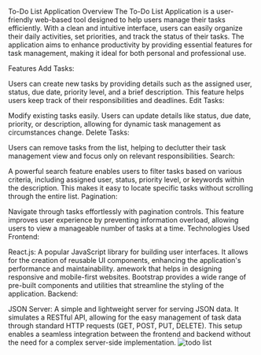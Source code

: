 To-Do List Application
Overview
The To-Do List Application is a user-friendly web-based tool designed to help users manage their tasks efficiently. With a clean and intuitive interface, users can easily organize their daily activities, set priorities, and track the status of their tasks. The application aims to enhance productivity by providing essential features for task management, making it ideal for both personal and professional use.

Features
Add Tasks:

Users can create new tasks by providing details such as the assigned user, status, due date, priority level, and a brief description. This feature helps users keep track of their responsibilities and deadlines.
Edit Tasks:

Modify existing tasks easily. Users can update details like status, due date, priority, or description, allowing for dynamic task management as circumstances change.
Delete Tasks:

Users can remove tasks from the list, helping to declutter their task management view and focus only on relevant responsibilities.
Search:

A powerful search feature enables users to filter tasks based on various criteria, including assigned user, status, priority level, or keywords within the description. This makes it easy to locate specific tasks without scrolling through the entire list.
Pagination:

Navigate through tasks effortlessly with pagination controls. This feature improves user experience by preventing information overload, allowing users to view a manageable number of tasks at a time.
Technologies Used
Frontend:

React.js: A popular JavaScript library for building user interfaces. It allows for the creation of reusable UI components, enhancing the application's performance and maintainability.
amework that helps in designing responsive and mobile-first websites. Bootstrap provides a wide range of pre-built components and utilities that streamline the styling of the application.
Backend:

JSON Server: A simple and lightweight server for serving JSON data. It simulates a RESTful API, allowing for the easy management of task data through standard HTTP requests (GET, POST, PUT, DELETE). This setup enables a seamless integration between the frontend and backend without the need for a complex server-side implementation.
![todo list ](https://github.com/user-attachments/assets/373be9f5-fb6a-4236-a345-c7e6013ac670)
